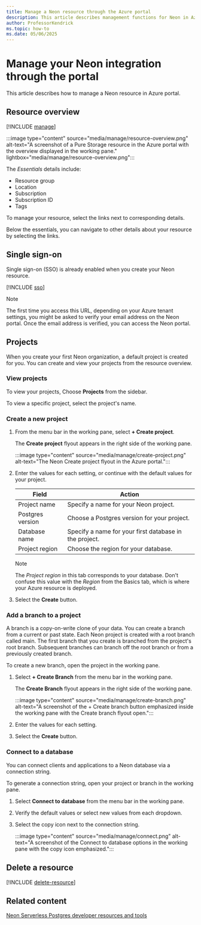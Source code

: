 ```yaml
---
title: Manage a Neon resource through the Azure portal
description: This article describes management functions for Neon in Azure portal.
author: ProfessorKendrick
ms.topic: how-to
ms.date: 05/06/2025
---
```


# Manage your Neon integration through the portal

This article describes how to manage a Neon resource in Azure portal.

## Resource overview

[!INCLUDE [manage](../includes/manage.md)]

:::image type="content" source="media/manage/resource-overview.png" alt-text="A screenshot of a Pure Storage resource in the Azure portal with the overview displayed in the working pane." lightbox="media/manage/resource-overview.png":::

The *Essentials* details include:

- Resource group
- Location
- Subscription
- Subscription ID
- Tags

To manage your resource, select the links next to corresponding details.

Below the essentials, you can navigate to other details about your resource by selecting the links.

## Single sign-on

Single sign-on (SSO) is already enabled when you create your Neon resource.

[!INCLUDE [sso](../includes/sso.md)]

> [!NOTE] 
> The first time you access this URL, depending on your Azure tenant settings, you might be asked to verify your email address on the Neon portal. Once the email address is verified, you can access the Neon portal.

## Projects

When you create your first Neon organization, a default project is created for you. You can create and view your projects from the resource overview.

### View projects

To view your projects, Choose **Projects** from the sidebar.

To view a specific project, select the project's name.

### Create a new project

1. From the menu bar in the working pane, select **+ Create project**.

    The **Create project** flyout appears in the right side of the working pane.

    :::image type="content" source="media/manage/create-project.png" alt-text="The Neon Create project flyout in the Azure portal.":::

1. Enter the values for each setting, or continue with the default values for your project.

    |Field              |Action                                                             |
    |-------------------|-------------------------------------------------------------------|
    |Project name       |Specify a name for your Neon project.                              |
    |Postgres version   |Choose a Postgres version for your project.                        |
    |Database name      |Specify a name for your first database in the project.             |
    |Project region     |Choose the region for your database.                               |

    > [!NOTE]
    > The *Project region* in this tab corresponds to your database. 
    > Don't confuse this value with the *Region* from the Basics tab, which is where your Azure resource is deployed.

1. Select the **Create** button.

### Add a branch to a project

A branch is a copy-on-write clone of your data. You can create a branch from a current or past state. Each Neon project is created with a root branch called main. The first branch that you create is branched from the project's root branch. Subsequent branches can branch off the root branch or from a previously created branch.

To create a new branch, open the project in the working pane.

1. Select **+ Create Branch** from the menu bar in the working pane.

    The **Create Branch** flyout appears in the right side of the working pane.

    :::image type="content" source="media/manage/create-branch.png" alt-text="A screenshot of the + Create branch button emphasized inside the working pane with the Create branch flyout open.":::

1. Enter the values for each setting.

1. Select the **Create** button.

### Connect to a database

You can connect clients and applications to a Neon database via a connection string.

To generate a connection string, open your project or branch in the working pane.

1. Select **Connect to database** from the menu bar in the working pane. 

1. Verify the default values or select new values from each dropdown.

1. Select the copy icon next to the connection string.

    :::image type="content" source="media/manage/connect.png" alt-text="A screenshot of the Connect to database options in the working pane with the copy icon emphasized.":::

## Delete a resource

[!INCLUDE [delete-resource](../includes/delete-resource.md)]

## Related content

[Neon Serverless Postgres developer resources and tools](tools.md)